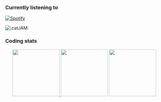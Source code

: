 ### Currently listening to

[![Spotify](https://spotify-github-profile.vercel.app/api/view?uid=948gaxqqryetkwyhbb8arr67m&cover_image=false)](https://open.spotify.com/user/6xpf1w1f5gwyobwxbm07h7fa5)

![:catJAM:](https://cdn.discordapp.com/emojis/745354525958996138.gif?v=1)


### Coding stats

<p align="center">
  <a href="https://github-readme-stats.vercel.app/api?username=kageroukw&count_private=true&theme=material-palenight"><img src="https://github-readme-stats.vercel.app/api?username=kageroukw&count_private=true&theme=material-palenight" height="150px;" />
  <a href="https://github-readme-stats.vercel.app/api/wakatime/?username=minato&theme=material-palenight&layout=compact"><img src="https://github-readme-stats.vercel.app/api/wakatime/?username=minato&theme=material-palenight&layout=compact" height="150px;" /></a></a>
  <a href="https://github-readme-stats.vercel.app/api/top-langs/?username=kageroukw&theme=material-palenight&layout=compact"><img src="https://github-readme-stats.vercel.app/api/top-langs/?username=kageroukw&theme=material-palenight&layout=compact" width="150px;" /></a>
</p>
